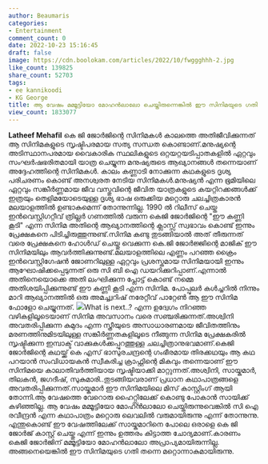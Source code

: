 ```yaml
---
author: Beaumaris
categories:
- Entertainment
comment_count: 0
date: 2022-10-23 15:16:45
draft: false
image: https://cdn.boolokam.com/articles/2022/10/fwggghhh-2.jpg
like_count: 139825
share_count: 52703
tags:
- ee kannikoodi
- KG George
title: ആ വേഷം മമ്മൂട്ടിയോ മോഹൻലാലോ ചെയ്തിരുന്നെങ്കിൽ ഈ സിനിമയുടെ ഗതി തന്നെ മറ്റൊന്നാകുമായിരുന്നു
view_count: 1833077
---
```


**Latheef Mehafil** കെ ജി ജോർജിന്റെ സിനിമകൾ കാലത്തെ അതിജീവിക്കുന്നത് ആ സിനിമകളുടെ സൃഷ്ടിപരമായ സത്യ സന്ധത കൊണ്ടാണ്.മനുഷ്യന്റെ അടിസ്ഥാനപരമായ വൈകാരിക സ്ഥലികളുടെ ഒറ്റയറ്റയടിപ്പാതകളിൽ ഏറ്റവും സംഘർഷഭരിതമായി യാത്ര ചെയ്യുന്ന മനുഷ്യരുടെ ആഖ്യാനങ്ങൾ തന്നെയാണ് അദ്ദേഹത്തിന്റെ സിനിമകൾ. കാലം കണ്ണാടി നോക്കുന്ന കഥകളുടെ ദൃശ്യ പരിചരണം കൊണ്ട് അനശ്വരത നേടിയ സിനിമകൾ.മനുഷ്യൻ എന്ന ഭൂമിയിലെ ഏറ്റവും സങ്കീർണ്ണമായ ജീവ വസ്തുവിന്റെ ജീവിത യാത്രകളുടെ കയറ്റിറക്കങ്ങൾക്ക് ഇത്രയും തെളിമയോടെയുള്ള ദൃശ്യ ഭാഷ ഒരുക്കിയ മറ്റൊരു ചലച്ചിത്രകാരൻ മലയാളത്തിൽ ഉണ്ടാകുമെന്ന് തോന്നുന്നില്ല. 1990 ൽ റിലീസ് ചെയ്ത ഇൻവെസ്റ്റിഗറ്റീവ് ത്രില്ലർ ഗണത്തിൽ വരുന്ന കെജി ജോർജിന്റെ "ഈ കണ്ണി കൂടി" എന്ന സിനിമ അതിന്റെ ആഖ്യാനത്തിന്റെ ക്ലാസ്സ്‌ സ്വഭാവം കൊണ്ട് ഇന്നും പ്രേക്ഷകനെ പിടിച്ചിരുത്തുന്നുണ്ട്.സിനിമ കണ്ടു തുടങ്ങിയാൽ അത് തീരുന്നത് വരെ പ്രേക്ഷകനെ ഹോൾഡ് ചെയ്തു വെക്കുന്ന കെ.ജി ജോർജ്ജിന്റെ മാജിക് ഈ സിനിമയിലും ആവർത്തിക്കുന്നുണ്ട്.മലയാളത്തിലെ എണ്ണം പറഞ്ഞ ക്രൈം ഇൻവെസ്റ്റിഗേഷൻ ജോണറിലുള്ള ഏറ്റവും പ്രശസ്തമായ സിനിമയായി ഇന്നും ആഘോഷിക്കപ്പെടുന്നത് ഒരു സി ബി ഐ ഡയറിക്കുറിപ്പാണ്.എന്നാൽ അതിനെയൊക്കെ അതി ലംഘിക്കുന്ന പ്ലോട്ട് കൊണ്ട് നമ്മെ അതിശയിപ്പിക്കുന്നുണ്ട് ഈ കണ്ണി കൂടി എന്ന സിനിമ. പോപ്പുലർ കൾച്ചറിൽ നിന്നും മാറി ആഖ്യാനത്തിൽ ഒരു അമച്ച്വറിഷ് നരേറ്റീവ് പാറ്റേൺ ആ ഈ സിനിമ ഫോളോ ചെയ്യുന്നത്. ![](https://cdn.boolokam.com/articles/2022/10/fwggghhh-2.jpg)What is next..? എന്ന ഉദ്വേഗം നിറഞ്ഞ വഴികളിലൂടെയാണ് സിനിമ അവസാനം വരെ സഞ്ചരിക്കുന്നത്.അശ്വിനി അവതരിപ്പിക്കുന്ന കുമുദം എന്ന സ്ത്രീയുടെ അസാധാരണമായ ജീവിതത്തിനും മരണത്തിനുമിടയിലുള്ള സങ്കീർണ്ണതകളിലൂടെ നീങ്ങുന്ന സിനിമ പ്രേക്ഷകരിൽ സൃഷ്ടിക്കുന്ന ഇമ്പാക്ട് വാക്കുകൾക്കപ്പുറത്തുള്ള ചലച്ചിത്രാനുഭവമാണ്.കെജി ജോർജിന്റെ കഥയ്ക്ക് കെ എസ് ഭാസുരചന്ദ്രന്റെ ഗംഭീരമായ തിരക്കഥയും ആ കഥ പറയാൻ സംവിധായകൻ സ്വീകരിച്ച ക്രാഫ്റ്റിന്റെ മികവും തന്നെയാണ് ഈ സിനിമയെ കാലാതിവർത്തിയായ സൃഷ്ടിയാക്കി മാറ്റുന്നത്.അശ്വിനി, സായ്കുമാർ, തിലകൻ, ജഗദീഷ്, സുകുമാരി..തുടങ്ങിയവരാണ് പ്രധാന കഥാപാത്രങ്ങളെ അവതരിപ്പിക്കുന്നത്.സായ്കുമാർ ഈ സിനിമയിലെ മിസ് കാസ്റ്റിംഗ് ആയി തോന്നി.ആ വേഷത്തെ വേറൊരു ഹൈറ്റ്സിലേക്ക് കൊണ്ടു പോകാൻ സായിക്ക് കഴിഞ്ഞില്ല. ആ വേഷം മമ്മൂട്ടിയോ മോഹൻലാലോ ചെയ്തിരുന്നുവെങ്കിൽ സി ഐ രവീന്ദ്രൻ എന്ന കഥാപാത്രം മറ്റൊരു ലെവലിൽ വരുമായിരുന്നു എന്ന് തോന്നുന്നു. എന്തുകൊണ്ട് ഈ വേഷത്തിലേക്ക് സായ്കുമാറിനെ പോലെ ഒരാളെ കെ ജി ജോർജ് കാസ്റ്റ് ചെയ്തു എന്ന് ഇന്നും ഉത്തരം കിട്ടാത്ത ചോദ്യമാണ്.കാരണം കെജി ജോർജിന് മമ്മൂട്ടിയോ മോഹൻലാലോ അപ്രാപ്യമായിരുന്നില്ല. അങ്ങനെയെങ്കിൽ ഈ സിനിമയുടെ ഗതി തന്നെ മറ്റൊന്നാകുമായിരുന്നു.